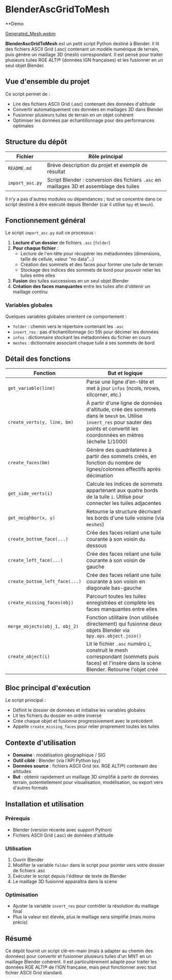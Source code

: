 # BlenderAscGridToMesh

**Demo

[Generated_Mesh.webm](https://github.com/RPSebb/BlenderAscGridToMesh/assets/26611434/03db01fb-813d-4b63-aa76-041da38a2ddb)

**BlenderAscGridToMesh** est un petit script Python destiné à Blender. Il lit des fichiers ASCII Grid (.asc) contenant un modèle numérique de terrain, puis génère un maillage 3D (mesh) correspondant. Il est pensé pour traiter plusieurs tuiles RGE ALTI® (données IGN françaises) et les fusionner en un seul objet Blender.

## Vue d'ensemble du projet

Ce script permet de :
- Lire des fichiers ASCII Grid (.asc) contenant des données d'altitude
- Convertir automatiquement ces données en maillages 3D dans Blender
- Fusionner plusieurs tuiles de terrain en un objet cohérent
- Optimiser les données par échantillonnage pour des performances optimales

## Structure du dépôt

| Fichier | Rôle principal |
|---------|---------------|
| `README.md` | Brève description du projet et exemple de résultat |
| `import_asc.py` | Script Blender : conversion des fichiers `.asc` en maillages 3D et assemblage des tuiles |

Il n'y a pas d'autres modules ou dépendances ; tout se concentre dans ce script destiné à être exécuté depuis Blender (car il utilise `bpy` et `bmesh`).

## Fonctionnement général

Le script `import_asc.py` suit ce processus :

1. **Lecture d'un dossier** de fichiers `.asc` (`folder`)
2. **Pour chaque fichier** :
   - Lecture de l'en-tête pour récupérer les métadonnées (dimensions, taille de cellule, valeur "no data"…)
   - Création des sommets et des faces pour former une tuile de terrain
   - Stockage des indices des sommets de bord pour pouvoir relier les tuiles entre elles
3. **Fusion** des tuiles successives en un seul objet Blender
4. **Création des faces manquantes** entre les tuiles afin d'obtenir un maillage continu

### Variables globales

Quelques variables globales orientent ce comportement :

- `folder` : chemin vers le répertoire contenant les `.asc`
- `invert_res` : pas d'échantillonnage (ici 59) pour décimer les données
- `infos` : dictionnaire stockant les métadonnées du fichier en cours
- `meshes` : dictionnaire associant chaque tuile à ses sommets de bord

## Détail des fonctions

| Fonction | But et logique |
|----------|---------------|
| `get_variable(line)` | Parse une ligne d'en-tête et met à jour `infos` (ncols, nrows, xllcorner, etc.) |
| `create_verts(y, line, bm)` | À partir d'une ligne de données d'altitude, crée des sommets dans le `bmesh` `bm`. Utilise `invert_res` pour sauter des points et convertit les coordonnées en mètres (échelle 1/1000) |
| `create_faces(bm)` | Génère des quadrilatères à partir des sommets créés, en fonction du nombre de lignes/colonnes effectifs après décimation |
| `get_side_verts(i)` | Calcule les indices de sommets appartenant aux quatre bords de la tuile `i`. Utilisé pour connecter les tuiles adjacentes |
| `get_neighbor(x, y)` | Retourne la structure décrivant les bords d'une tuile voisine (via `meshes`) |
| `create_bottom_face(...)` | Crée des faces reliant une tuile courante à son voisin du dessous |
| `create_left_face(...)` | Crée des faces reliant une tuile courante à son voisin de gauche |
| `create_bottom_left_face(...)` | Crée des faces reliant une tuile courante à son voisin en diagonale bas-gauche |
| `create_missing_faces(obj)` | Parcourt toutes les tuiles enregistrées et complète les faces manquantes entre elles |
| `merge_objects(obj_1, obj_2)` | Fonction utilitaire (non utilisée directement) qui fusionne deux objets Blender via `bpy.ops.object.join()` |
| `create_object(i)` | Lit le fichier `.asc` numéro `i`, construit le mesh correspondant (sommets puis faces) et l'insère dans la scène Blender. Retourne l'objet créé |

## Bloc principal d'exécution

Le script principal :
- Définit le dossier de données et initialise les variables globales
- Lit les fichiers du dossier en ordre inversé
- Crée chaque objet et fusionne progressivement avec le précédent
- Appelle `create_missing_faces` pour relier proprement toutes les tuiles

## Contexte d'utilisation

- **Domaine** : modélisation géographique / SIG
- **Outil ciblé** : Blender (via l'API Python `bpy`)
- **Données source** : fichiers ASCII Grid (ex. RGE ALTI®) contenant des altitudes
- **But** : obtenir rapidement un maillage 3D simplifié à partir de données terrain, potentiellement pour visualisation, modélisation, ou export vers d'autres formats

## Installation et utilisation

### Prérequis
- Blender (version récente avec support Python)
- Fichiers ASCII Grid (.asc) de données d'altitude

### Utilisation
1. Ouvrir Blender
2. Modifier la variable `folder` dans le script pour pointer vers votre dossier de fichiers .asc
3. Exécuter le script depuis l'éditeur de texte de Blender
4. Le maillage 3D fusionné apparaîtra dans la scène

### Optimisation
- Ajuster la variable `invert_res` pour contrôler la résolution du maillage final
- Plus la valeur est élevée, plus le maillage sera simplifié (mais moins précis)

## Résumé

Ce dépôt fournit un script clé-en-main (mais à adapter au chemin des données) pour convertir et fusionner plusieurs tuiles d'un MNT en un maillage Blender cohérent. Il est particulièrement adapté pour traiter les données RGE ALTI® de l'IGN française, mais peut fonctionner avec tout fichier ASCII Grid standard.

